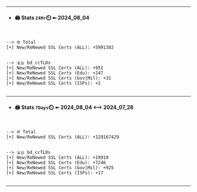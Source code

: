 

---
- #### 🖨️ **Stats** `24Hr`⏲️ ➼ 2024_08_04
```console


--> 🌐 Total
[+] New/ReNewed SSL Certs (ALL): +5991382


--> 🇧🇩 bd_ccTLDs
[+] New/ReNewed SSL Certs (ALL): +951
[+] New/ReNewed SSL Certs (Edu): +247
[+] New/ReNewed SSL Certs (Gov|Mil): +31
[+] New/ReNewed SSL Certs (ISPs): +2


```

---
- #### 🖨️ **Stats** `7Days`⏲️ ➼ 2024_08_04 <--> 2024_07_28
```console


--> 🌐 Total
[+] New/ReNewed SSL Certs (ALL): +129167429


--> 🇧🇩 bd_ccTLDs
[+] New/ReNewed SSL Certs (ALL): +19910
[+] New/ReNewed SSL Certs (Edu): +7246
[+] New/ReNewed SSL Certs (Gov|Mil): +925
[+] New/ReNewed SSL Certs (ISPs): +17


```

---

